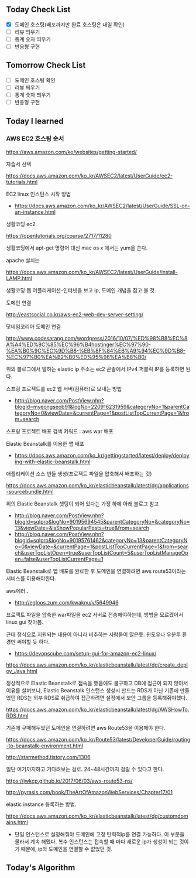 ## Today Check List

- [x] 도메인 호스팅(배포까지만 완료 호스팅은 내일 확인)
- [ ] 리뷰 띄우기
- [ ] 통계 숫자 띄우기
- [ ] 반응형 구현

## Tomorrow Check List

- [ ] 도메인 호스팅 확인
- [ ] 리뷰 띄우기
- [ ] 통계 숫자 띄우기
- [ ] 반응형 구현

## Today I learned



### AWS EC2 호스팅 순서

https://aws.amazon.com/ko/websites/getting-started/

자습서 선택

https://docs.aws.amazon.com/ko_kr/AWSEC2/latest/UserGuide/ec2-tutorials.html

EC2 linux 인스턴스 시작 방법

* https://docs.aws.amazon.com/ko_kr/AWSEC2/latest/UserGuide/SSL-on-an-instance.html



생활코딩 ec2

https://opentutorials.org/course/2717/11280



생활코딩에서 apt-get 명령어 대신 mac os x 에서는  yum을 쓴다. 

apache 설치는 

https://docs.aws.amazon.com/ko_kr/AWSEC2/latest/UserGuide/install-LAMP.html



생활코딩 웹 어플리케이션-인터넷을 보고 ip, 도메인 개념을 잡고 볼 것.



도메인 연결

http://eastsocial.co.kr/aws-ec2-web-dev-server-setting/



닷네임코리아 도메인 연결

http://www.codesarang.com/wordpress/2016/10/07/%ED%98%B8%EC%8A%A4%ED%8C%85%EC%96%B4hostinger%EC%97%90-%EA%B0%9C%EC%9D%B8-%EB%8F%84%EB%A9%94%EC%9D%B8-%EC%97%B0%EA%B2%B0%ED%95%98%EA%B8%B0/

위의 블로그에서 말하는 elastic ip 주소는 ec2 콘솔에서 IPv4 퍼블릭 IP를 등록하면 된다.



스프링 프로젝트를 ec2 웹 서버(컴퓨터)로 보내는 방법

* http://blog.naver.com/PostView.nhn?blogId=myeongseob91&logNo=220916231959&categoryNo=1&parentCategoryNo=0&viewDate=&currentPage=1&postListTopCurrentPage=1&from=search

스프링 프로젝트 배포 검색 키워드 : aws war 배포

Elastic Beanstalk를 이용한 앱 배포

* https://docs.aws.amazon.com/ko_kr/gettingstarted/latest/deploy/deploying-with-elastic-beanstalk.html

애플리케이션 소스 번들 생성(프로젝트 파일을 압축해서 배포하는 것)

https://docs.aws.amazon.com/ko_kr/elasticbeanstalk/latest/dg/applications-sourcebundle.html

위의 Elastic Beanstalk 셋팅이 되어 있다는 가정 하에 아래 블로그 참고



* http://blog.naver.com/PostView.nhn?blogId=sqlpro&logNo=90195694545&parentCategoryNo=&categoryNo=13&viewDate=&isShowPopularPosts=true&from=search
* http://blog.naver.com/PostView.nhn?blogId=sqlpro&logNo=90195761462&categoryNo=13&parentCategoryNo=0&viewDate=&currentPage=1&postListTopCurrentPage=1&from=search&userTopListOpen=true&userTopListCount=5&userTopListManageOpen=false&userTopListCurrentPage=1



Elastic Beanstalk로 앱 배포를 완료한 후 도메인을 연결하려면 aws route53이라는 서비스를 이용해야한다.



aws에러..

* http://egloos.zum.com/kwaknu/v/5649946



프로젝트 파일을 압축한 war파일을 ec2 서버로 전송해야하는데, 방법을 모르겠어서 linux gui 찾아봄.

근데 정식으로 지원되는 내용이 아니라 비추하는 사람들이 많은듯. 윈도우나 우분투 환경만 써야할 듯 하다.

* https://devopscube.com/setup-gui-for-amazon-ec2-linux/



https://docs.aws.amazon.com/ko_kr/elasticbeanstalk/latest/dg/create_deploy_Java.html



정상적으로 Elastic Beanstalk로 접속을 했음에도 불구하고 DB에 접근이 되지 않아서 이유를 살펴보니, Elastic Beanstalk 인스턴스 생성시 만드는 RDS가 아닌 기존에 만들었던 RDS는 외부 RDS로 취급하여 접근하려면 설정에서 보안 그룹을 등록해줘야했다.

https://docs.aws.amazon.com/ko_kr/elasticbeanstalk/latest/dg/AWSHowTo.RDS.html



기존에 구매해두었던 도메인을 연결하려면 aws Route53을 이용해야 한다.

https://docs.aws.amazon.com/ko_kr/Route53/latest/DeveloperGuide/routing-to-beanstalk-environment.html

http://starmethod.tistory.com/1306

일단 여기까지하고 기다려보는 걸로. 24~48시간까지 걸릴 수 있다고 한다.

https://jwkcp.github.io/2017/06/03/aws-route53-ns/

http://pyrasis.com/book/TheArtOfAmazonWebServices/Chapter17/01



elastic instance 등록하는 방법.

https://docs.aws.amazon.com/ko_kr/elasticbeanstalk/latest/dg/customdomains.html



* 단일 인스턴스로 설정해줘야 도메인에 고정 탄력적ip를 연결 가능하다. 이 부분을 몰라서 계속 해맸다. 복수 인스턴스는 접속할 때 마다 새로운 ip가 생성이 되는 것이기 때문에, ip와 도메인을 연결할 수 없었던 것.

## Today's Algorithm


